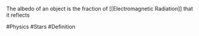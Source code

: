 The albedo of an object is the fraction of [[Electromagnetic Radiation]] that it reflects

#Physics #Stars #Definition